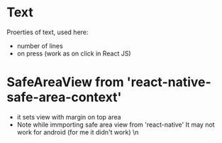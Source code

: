 # Text 

Proerties of text, used here:
* number of lines
* on press (work as on click in React JS)


# SafeAreaView  from 'react-native-safe-area-context'
* it sets view with margin on top area
* Note while immporting safe area view from 'react-native'
  It may not work for android (for me it didn't work) \n